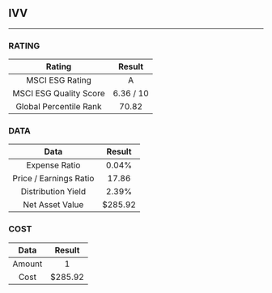 ## IVV
----
### RATING

|Rating|Result|
|:----:|:---:|
|MSCI ESG Rating|A|
|MSCI ESG Quality Score|6.36 / 10|
|Global Percentile Rank|70.82|

### DATA

|Data|Result|
|:----:|:---:|
|Expense Ratio|0.04%|
|Price / Earnings Ratio|17.86|
|Distribution Yield|2.39%|
|Net Asset Value|$285.92|

### COST

|Data|Result|
|:----:|:---:|
|Amount|1|
|Cost|$285.92|

